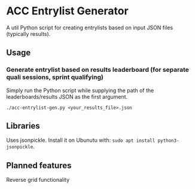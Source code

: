 # ACC Entrylist Generator

A util Python script for creating entrylists based on input JSON files (typically results).

## Usage

### Generate entrylist based on results leaderboard (for separate quali sessions, sprint qualifying)

Simply run the Python script while supplying the path of the leaderboards/results JSON as the first argument.

```
./acc-entrylist-gen.py <your_results_file>.json
```

## Libraries

Uses jsonpickle. Install it on Ubunutu with: `sudo apt install python3-jsonpickle`.

## Planned features

Reverse grid functionality
